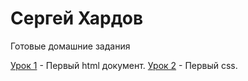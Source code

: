 

# Сергей Хардов
Готовые домашние задания

[Урок 1](sergiohardov.github.io/lesson_1/ "Описание") - Первый html документ.
[Урок 2](sergiohardov.github.io/lesson_2/ "Описание") - Первый css.
